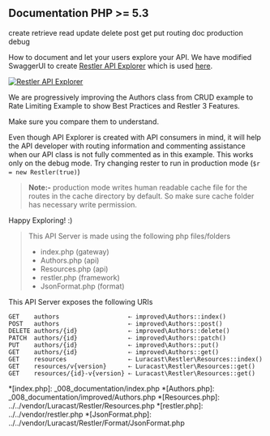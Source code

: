 Documentation <requires>PHP >= 5.3</requires>
-------------

 <tag>create</tag>
 <tag>retrieve</tag>
 <tag>read</tag>
 <tag>update</tag>
 <tag>delete</tag>
 <tag>post</tag>
 <tag>get</tag>
 <tag>put</tag>
 <tag>routing</tag>
 <tag>doc</tag>
 <tag>production</tag>
 <tag>debug</tag>


How to document and let your users explore your API.
We have modified SwaggerUI to create 
[Restler API Explorer](https://github.com/Luracast/Restler-API-Explorer)
which is used [here](explorer/index.html#!/authors-v1).

[![Restler API Explorer](../resources/explorer1.png)](explorer/index.html#!/authors-v1)

We are progressively improving the Authors class from CRUD example 
to Rate Limiting Example to show Best Practices and Restler 3 Features.

Make sure you compare them to understand.

Even though API Explorer is created with API consumers in mind, it will help the
API developer with routing information and commenting assistance when  our API
class is not fully commented as in this example. This works only on the debug
mode. Try changing rester to run in production mode (`$r = new Restler(true)`)

> **Note:-** production mode writes human readable cache file for the routes in
> the cache directory by default. So make sure cache folder has necessary
> write permission.

Happy Exploring! :)

> This API Server is made using the following php files/folders
> 
> * index.php      (gateway)
> * Authors.php      (api)
> * Resources.php      (api)
> * restler.php      (framework)
> * JsonFormat.php      (format)

This API Server exposes the following URIs

    GET    authors                   ⇠ improved\Authors::index()
    POST   authors                   ⇠ improved\Authors::post()
    DELETE authors/{id}              ⇠ improved\Authors::delete()
    PATCH  authors/{id}              ⇠ improved\Authors::patch()
    PUT    authors/{id}              ⇠ improved\Authors::put()
    GET    authors/{id}              ⇠ improved\Authors::get()
    GET    resources                 ⇠ Luracast\Restler\Resources::index()
    GET    resources/v{version}      ⇠ Luracast\Restler\Resources::get()
    GET    resources/{id}-v{version} ⇠ Luracast\Restler\Resources::get()








*[index.php]: _008_documentation/index.php
*[Authors.php]: _008_documentation/improved/Authors.php
*[Resources.php]: ../../vendor/Luracast/Restler/Resources.php
*[restler.php]: ../../vendor/restler.php
*[JsonFormat.php]: ../../vendor/Luracast/Restler/Format/JsonFormat.php

